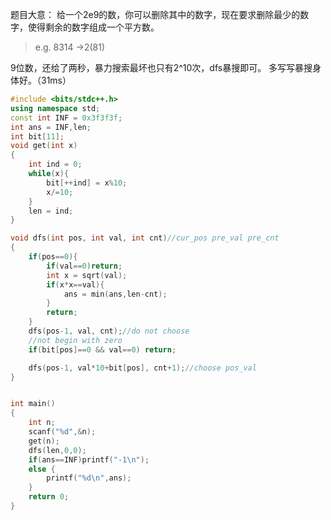 题目大意：
给一个2e9的数，你可以删除其中的数字，现在要求删除最少的数字，使得剩余的数字组成一个平方数。

> e.g. 8314 ->2(81)

9位数，还给了两秒，暴力搜索最坏也只有2^10次，dfs暴搜即可。
多写写暴搜身体好。（31ms）

```cpp
#include <bits/stdc++.h>
using namespace std;
const int INF = 0x3f3f3f;
int ans = INF,len;
int bit[11];
void get(int x)
{
    int ind = 0;
    while(x){
        bit[++ind] = x%10;
        x/=10;
    }
    len = ind;
}

void dfs(int pos, int val, int cnt)//cur_pos pre_val pre_cnt
{
    if(pos==0){
        if(val==0)return;
        int x = sqrt(val);
        if(x*x==val){
            ans = min(ans,len-cnt);
        }
        return;
    }
    dfs(pos-1, val, cnt);//do not choose
    //not begin with zero
    if(bit[pos]==0 && val==0) return;

    dfs(pos-1, val*10+bit[pos], cnt+1);//choose pos_val
}


int main()
{
    int n;
    scanf("%d",&n);
    get(n);
    dfs(len,0,0);
    if(ans==INF)printf("-1\n");
    else {
        printf("%d\n",ans);
    }
    return 0;
}
```
